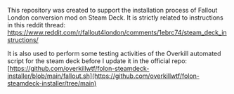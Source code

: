 This repository was created to support the installation process of Fallout London conversion mod on Steam Deck.
It is strictly related to instructions in this reddit thread:
https://www.reddit.com/r/fallout4london/comments/1ebrc74/steam_deck_instructions/

It is also used to perform some testing activities of the Overkill automated script for the steam deck before I update it in the official repo:
[https://github.com/overkillwtf/folon-steamdeck-installer/blob/main/fallout.sh](https://github.com/overkillwtf/folon-steamdeck-installer/tree/main)
